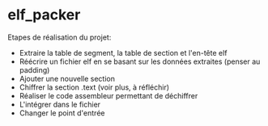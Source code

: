 # elf_packer

Etapes de réalisation du projet: 

- Extraire la table de segment, la table de section et l'en-tête elf
- Réécrire un fichier elf en se basant sur les données extraites (penser au padding)
- Ajouter une nouvelle section
- Chiffrer la section .text (voir plus, à réfléchir)
- Réaliser le code assembleur permettant de déchiffrer
- L'intégrer dans le fichier
- Changer le point d'entrée
